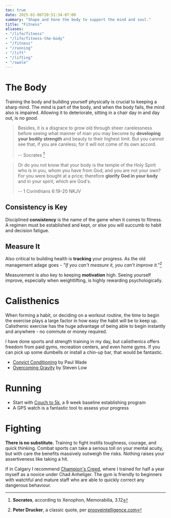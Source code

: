 ```yaml
---
toc: true
date: 2025-01-06T20:51:34-07:00
summary: "Shape and hone the body to support the mind and soul."
title: "Fitness"
aliases:
- "/life/fitness"
- "/life/fitness-the-body"
- "/fitness"
- "/running"
- "/lift"
- "/lifting"
- "/swole"
---
```


# The Body

Training the body and building yourself physically is crucial to
keeping a sharp mind. The mind is part of the body, and when the body
fails, the mind also is impaired. Allowing it to deteriorate, sitting
in a chair day in and day out, is *no good.*

> Besides, it is a disgrace to grow old through sheer carelessness
> before seeing what manner of man you may become by **developing your
> bodily strength** and beauty to their highest limit. But you cannot
> see that, if you are careless; for it will not come of its own
> accord.
>
> -- Socrates [^1]

> Or do you not know that your body is the temple of the Holy Spirit
> who is in you, whom you have from God, and you are not your own? For
> you were bought at a price; therefore **glorify God in your body** and
> in your spirit, which are God's.
>
> -- 1 Corinthians 6:19-20 NKJV

## Consistency is Key

Disciplined **consistency** is the name of the game when it comes to
fitness. A regimen must be established and kept, or else you will
succumb to habit and decision fatigue.

## Measure It

Also critical to building health is **tracking** your progress. As the
old management adage goes - *"If you can't measure it, you can't
improve it."*[^2]

Measurement is also key to keeping **motivation** high. Seeing
yourself improve, especially when weightlifting, is highly rewarding
psychologically.

# Calisthenics

When forming a habit, or deciding on a workout routine, the time to
begin the exercise plays a large factor in how easy the habit will be
to keep up. Calisthenic exercise has the huge advantage of being able
to begin instantly and anywhere - no commute or money required.

I have done sports and strength training in my day, but calisthenics
offers freedom from paid gyms, recreation centers, and even home gyms.
If you can pick up some dumbells or install a chin-up bar, that would
be fantastic.

- [Convict Conditioning](https://stevenlow.org/overcoming-gravity/) by Paul Wade
- [Overcoming Gravity](https://stevenlow.org/overcoming-gravity/) by Steven Low

# Running

- Start with [Couch to 5k](https://c25k.com/), a 9 week baseline
  establishing program
- A GPS watch is a fantastic tool to assess your progress

# Fighting

**There is no substitute.** Training to fight instills toughness,
courage, and quick thinking. Combat sports can take a serious toll on
your mental acuity, but with care the benefits massively outweigh the
risks. Nothing raises your assertiveness like taking a hit.

If in Calgary I recommend [Champion's
Creed](https://championscreed.ca/), where I trained for half a year
myself as a novice under Chad Anheliger. The gym is friendly to
beginners with watchful and mature staff who are able to quickly
correct any dangerous behaviour.

[^1]: **Socrates**, according to Xenophon, Memorabilia, 3.12

[^2]: **Peter Drucker**, a classic quote, per [prooveintelligence.com](https://www.prooveintelligence.com/blog/an-ode-to-the-kpi-if-you-cant-measure-it-you-cant-improve-it/)
